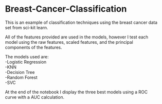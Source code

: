 # Breast-Cancer-Classification

This is an example of classification techniques using the breast cancer data set from sci-kit learn.

All of the features provided are used in the models, however I test each model using the raw features, scaled features, and the principal components of the features.

The models used are:<br>
-Logistic Regression<br>
-KNN<br>
-Decision Tree<br>
-Random Forest<br>
-SVC<br>

At the end of the notebook I display the three best models using a ROC curve with a AUC calculation.

